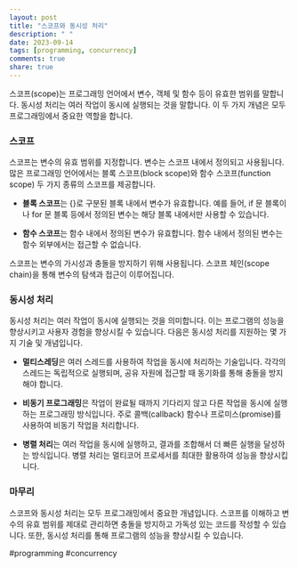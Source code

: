 ```yaml
---
layout: post
title: "스코프와 동시성 처리"
description: " "
date: 2023-09-14
tags: [programming, concurrency]
comments: true
share: true
---
```


스코프(scope)는 프로그래밍 언어에서 변수, 객체 및 함수 등이 유효한 범위를 말합니다. 동시성 처리는 여러 작업이 동시에 실행되는 것을 말합니다. 이 두 가지 개념은 모두 프로그래밍에서 중요한 역할을 합니다.

### 스코프

스코프는 변수의 유효 범위를 지정합니다. 변수는 스코프 내에서 정의되고 사용됩니다. 많은 프로그래밍 언어에서는 블록 스코프(block scope)와 함수 스코프(function scope) 두 가지 종류의 스코프를 제공합니다.

- **블록 스코프**는 {}로 구분된 블록 내에서 변수가 유효합니다. 예를 들어, if 문 블록이나 for 문 블록 등에서 정의된 변수는 해당 블록 내에서만 사용할 수 있습니다.

- **함수 스코프**는 함수 내에서 정의된 변수가 유효합니다. 함수 내에서 정의된 변수는 함수 외부에서는 접근할 수 없습니다.

스코프는 변수의 가시성과 충돌을 방지하기 위해 사용됩니다. 스코프 체인(scope chain)을 통해 변수의 탐색과 접근이 이루어집니다.

### 동시성 처리

동시성 처리는 여러 작업이 동시에 실행되는 것을 의미합니다. 이는 프로그램의 성능을 향상시키고 사용자 경험을 향상시킬 수 있습니다. 다음은 동시성 처리를 지원하는 몇 가지 기술 및 개념입니다.

- **멀티스레딩**은 여러 스레드를 사용하여 작업을 동시에 처리하는 기술입니다. 각각의 스레드는 독립적으로 실행되며, 공유 자원에 접근할 때 동기화를 통해 충돌을 방지해야 합니다.

- **비동기 프로그래밍**은 작업이 완료될 때까지 기다리지 않고 다른 작업을 동시에 실행하는 프로그래밍 방식입니다. 주로 콜백(callback) 함수나 프로미스(promise)를 사용하여 비동기 작업을 처리합니다.

- **병렬 처리**는 여러 작업을 동시에 실행하고, 결과를 조합해서 더 빠른 실행을 달성하는 방식입니다. 병렬 처리는 멀티코어 프로세서를 최대한 활용하여 성능을 향상시킵니다.

### 마무리

스코프와 동시성 처리는 모두 프로그래밍에서 중요한 개념입니다. 스코프를 이해하고 변수의 유효 범위를 제대로 관리하면 충돌을 방지하고 가독성 있는 코드를 작성할 수 있습니다. 또한, 동시성 처리를 통해 프로그램의 성능을 향상시킬 수 있습니다.

#programming #concurrency
